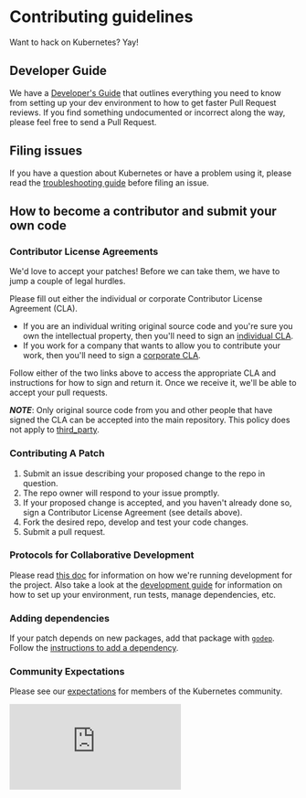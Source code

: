 # Contributing guidelines

Want to hack on Kubernetes? Yay!

## Developer Guide

We have a [Developer's Guide](docs/devel/README.md) that outlines everything you need to know from setting up your dev environment to how to get faster Pull Request reviews. If you find something undocumented or incorrect along the way, please feel free to send a Pull Request.

## Filing issues

If you have a question about Kubernetes or have a problem using it, please read the [troubleshooting guide](docs/troubleshooting.md) before filing an issue.

## How to become a contributor and submit your own code

### Contributor License Agreements

We'd love to accept your patches! Before we can take them, we have to jump a couple of legal hurdles.

Please fill out either the individual or corporate Contributor License Agreement (CLA).

  * If you are an individual writing original source code and you're sure you own the intellectual property, then you'll need to sign an [individual CLA](http://code.google.com/legal/individual-cla-v1.0.html).
  * If you work for a company that wants to allow you to contribute your work, then you'll need to sign a [corporate CLA](http://code.google.com/legal/corporate-cla-v1.0.html).

Follow either of the two links above to access the appropriate CLA and instructions for how to sign and return it. Once we receive it, we'll be able to accept your pull requests.

***NOTE***: Only original source code from you and other people that have signed the CLA can be accepted into the main repository. This policy does not apply to [third_party](third_party/).

### Contributing A Patch

1. Submit an issue describing your proposed change to the repo in question.
1. The repo owner will respond to your issue promptly.
1. If your proposed change is accepted, and you haven't already done so, sign a Contributor License Agreement (see details above).
1. Fork the desired repo, develop and test your code changes.
1. Submit a pull request.

### Protocols for Collaborative Development

Please read [this doc](docs/devel/collab.md) for information on how we're running development for the project.
Also take a look at the [development guide](docs/devel/development.md) for information on how to set up your environment, run tests, manage dependencies, etc.

### Adding dependencies

If your patch depends on new packages, add that package with [`godep`](https://github.com/tools/godep).  Follow the [instructions to add a dependency](docs/devel/development.md#godep-and-dependency-management).

### Community Expectations

Please see our [expectations](docs/devel/community-expectations.md) for members of the
Kubernetes community.



[![Analytics](https://kubernetes-site.appspot.com/UA-36037335-10/GitHub/CONTRIBUTING.md?pixel)]()
